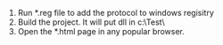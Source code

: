 1. Run \*.reg  file to add  the protocol to windows regisitry
2. Build the project. It will put dll in c:\Test\
3. Open the \*.html page in any popular browser.
